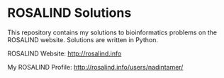 # ROSALIND Solutions
This repository contains my solutions to bioinformatics problems on the ROSALIND website. Solutions are written in Python. 

ROSALIND Website: http://rosalind.info

My ROSALIND Profile: http://rosalind.info/users/nadintamer/
